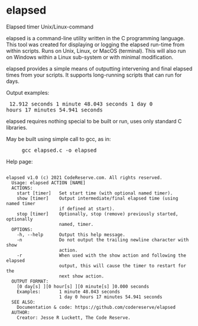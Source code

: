 # elapsed
Elapsed timer Unix/Linux-command

elapsed is a command-line utility written in the C programming language. This tool was created for displaying or logging the elapsed run-time from within scripts. Runs on Unix, Linux, or MacOS (terminal). This will also run on Windows within a Linux sub-system or with minimal modification.

elapsed provides a simple means of outputting intervening and final elapsed times from your scripts. It supports long-running scripts that can run for days.

Output examples:<pre>    12.912 seconds
    1 minute 48.043 seconds
    1 day 0 hours 17 minutes 54.941 seconds</pre>


elapsed requires nothing special to be built or run, uses only standard C libraries.

May be built using simple call to gcc, as in:
<pre>     gcc elapsed.c -o elapsed</pre>

Help page:
<pre><code>
elapsed v1.0 (c) 2021 CodeReserve.com. All rights reserved.
  Usage: elapsed ACTION [NAME]
  ACTIONS:
    start [timer]   Set start time (with optional named timer).
    show [timer]    Output intermediate/final elapsed time (using named timer
                    if defined at start).
    stop [timer]    Optionally, stop (remove) previously started, optionally
                    named, timer.
  OPTIONS:
    -h, --help      Output this help message.
    -n              Do not output the trailing newline character with show
                    action.
    -r              When used with the show action and following the elapsed
                    output, this will cause the timer to restart for the
                    next show action.
  OUTPUT FORMAT:
    [0 day[s] ][0 hour[s] ][0 minute[s] ]0.000 seconds
    Examples:       1 minute 48.043 seconds
                    1 day 0 hours 17 minutes 54.941 seconds
  SEE ALSO:
    Documentation & code: https://github.com/codereserve/elapsed
  AUTHOR:
    Creator: Jesse R Luckett, The Code Reserve.
</code></pre>
 
